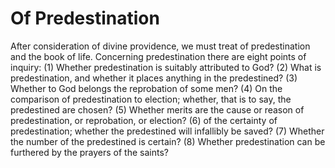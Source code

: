 # Of Predestination

After consideration of divine providence, we must treat of predestination and the book of life. Concerning predestination there are eight points of inquiry:
(1) Whether predestination is suitably attributed to God?
(2) What is predestination, and whether it places anything in the predestined?
(3) Whether to God belongs the reprobation of some men?
(4) On the comparison of predestination to election; whether, that is to say, the predestined are chosen?
(5) Whether merits are the cause or reason of predestination, or reprobation, or election?
(6) of the certainty of predestination; whether the predestined will infallibly be saved?
(7) Whether the number of the predestined is certain?
(8) Whether predestination can be furthered by the prayers of the saints?